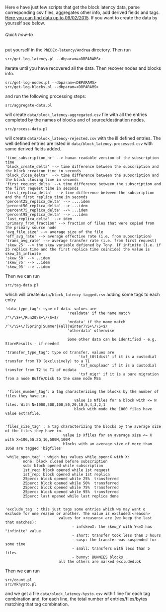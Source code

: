 Here e have just few scripts that get the block latency data, parse corresponding csv files, aggregates other info, add derived fields and tags. 
[Here you can find data up to 09/02/2015](http://llr.in2p3.fr/~sartiran/data_PhEDEx_latency/). If you want to create the data by yourself see below.

###### Quick how-to 

put yourself in the `PhEDEx-latency/Andrea` directory. Then run

```
src/get-log-latency.pl --dbparam=<DBPARAMS>
```

iterate until you have recovered all the data. Then recover nodes and blocks info.

```
src/get-log-nodes.pl --dbparam=<DBPARAMS>
src/get-log-blocks.pl --dbparam=<DBPARAMS>
```

and run the following processing steps:
```
src/aggregate-data.pl
```
will create `data/block_latency-aggregated.csv` file with all the entries completed by the names of blocks and of source/destination nodes.

```
src/process-data.pl
```

will create `data/block_latency-rejected.csv` with the ill defined entries. The well defined entries are listed in `data/block_latency-processed.csv` with some derived fields added.

```
'time_subscription_hr' --> human readable version of the subscription time
'block_create_delta' --> time difference between the subscription and the block creation time in seconds
'block_close_delta'  --> time difference between the subscription and the block closing time in seconds
'first_request_delta  --> time difference between the subscription and the first request time in seconds
'first_replica_delta'  --> time difference between the subscription and the first replica time in seconds
'percent25_replica_delta' --> ....idem
'percent50_replica_delta' --> ...idem
'percent75_replica_delta' --> ...idem
'percent95_replica_delta' --> ...idem
'last_replica_delta'  --> idem
'primary_from_fraction' --> fraction of files that were copied from the primary source node
'avg_file_size' --> average size of the file
'eff_avg_rate' --> average effective rate (i.e. from subscription)
'trans_avg_rate' --> average transfer rate (i.e. from first request)
'skew_25' --> the skew variable defiened by Tony. If infinite (i.e. if 25 replica time and the first replica time coincide) the value is skew_25_infinite
'skew_50' --> ..idem
'skew_75' --> ..idem
'skew_95' --> ..idem 
```

Then we can run 

```
src/tag-data.pl
```

which will create `data/block_latency-tagged.csv` adding some tags to each entry

```
'data_type_tag': type of data. values are
                            'realdata' if the name match /^\/\S+\/Run20\S+\/\S+$/
                            'mcdata' if the name match /^\/\S+\/(Spring|Summer|Fall|Winter)\S+\/\S+$/
                            'otherdata' otherwise

                            Some other data can be identified - e.g. StoreResults - if needed

'transfer_type_tag': type od transfer. values are
                                 'txf_t0t1dist' if it is a custodial transfer from T0 (exclusively) to a T1
                                 'txf_mcupload' if it is a custodial transfer from T2 to T1 of mcdata
                                 'txf_migr' if it is a pure migration from a node Buffe/Disk to the same node MSS


 'files_number_tag': a tag characterizing the blocks by the number of files they have in.
                               value is Nfiles for a block with <= N files. With N=1000,500,100,50,20,10,5,4,3,2,1
                               block with mode the 1000 files have value extrafile.


'files_size_tag' : a tag characterizing the blocks by the average size of the files they have in.
                          value is Xfiles for an average size <= X with X=10G,5G,2G,1G,500M,100M
                          blocks with an average size of more than 10GB are tagged 'bigfiles'

'while_open_tag' : which has values while_open:X with X:
        none: block closed before subscription
        sub: block opened while subscription
        1st_req: block opened while 1st request
        1st_rep: block opened while 1st replica
        25perc: block opened while 25%  transferred
        25perc: block opened while 50%  transferred
        25perc: block opened while 75%  transferred
        25perc: block opened while 95%  transferred
        25perc: last opened while last replica done


'exclude_tag' : this just tags some entries which we may want o exclude for one reason or another. The value is excluded:<reason>
                        values for <reasons> are (we keep the last that matches):
                              - infskewX: the skew_Y with Y<=X has "infinite" value
                              - short: transfer took less than 3 hours
                              - susp: the transfer was suspended for some time
                              - small: transfers with less than 5 files
                              - bunny: BUNNIES blocks
                        all the others are marked excluded:ok

```

Then we can run 

```
src/count.pl
src/mkhysto.pl
```

and we get a file `data/block_latency-hysto.csv` with 1 line for each tag combination and, for each line, the total number of entries/files/bytes matching that tag combination.

